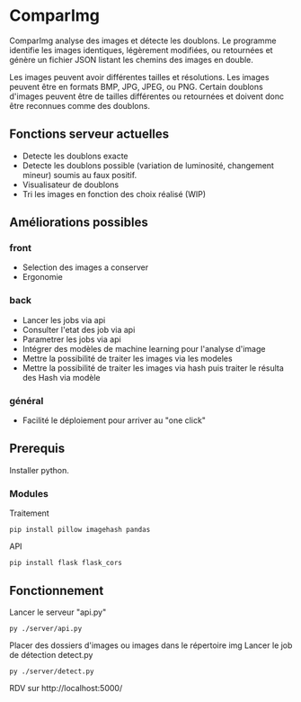 # ComparImg

ComparImg analyse des images et détecte les doublons.
Le programme identifie les images identiques, légèrement modifiées, ou retournées et génère un fichier JSON listant les chemins des images en double.

Les images peuvent avoir différentes tailles et résolutions.
Les images peuvent être en formats BMP, JPG, JPEG, ou PNG.
Certain doublons d'images peuvent être de tailles différentes ou retournées et doivent donc être reconnues comme des doublons.

## Fonctions serveur actuelles

- Detecte les doublons exacte
- Detecte les doublons possible (variation de luminosité, changement mineur) soumis au faux positif.
- Visualisateur de doublons
- Tri les images en fonction des choix réalisé (WIP)

## Améliorations possibles
### front
- Selection des images a conserver
- Ergonomie

### back
- Lancer les jobs via api
- Consulter l'etat des job via api
- Parametrer les jobs via api
- Intégrer des modèles de machine learning pour l'analyse d'image
- Mettre la possibilité de traiter les images via les modeles
- Mettre la possibilité de traiter les images via hash puis traiter le résulta des Hash via modèle

### général

- Facilité le déploiement pour arriver au "one click"


## Prerequis

Installer python.

### Modules
Traitement

    pip install pillow imagehash pandas 

API

    pip install flask flask_cors


## Fonctionnement

Lancer le serveur "api.py"

    py ./server/api.py

Placer des dossiers d'images ou images dans le répertoire img
Lancer le job de détection detect.py

    py ./server/detect.py

RDV sur http://localhost:5000/

